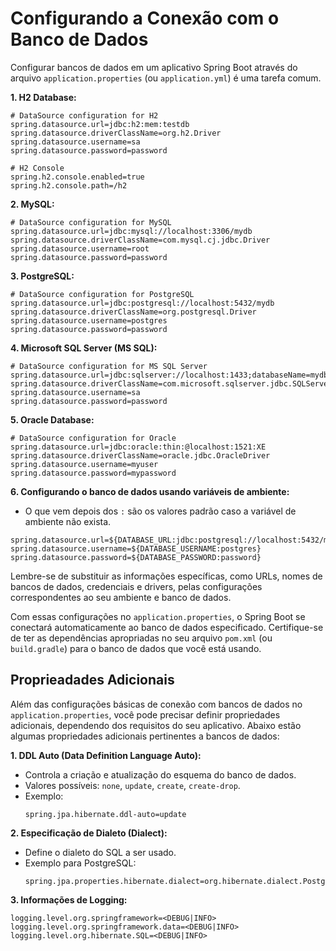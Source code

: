 # Configurando a Conexão com o Banco de Dados

Configurar bancos de dados em um aplicativo Spring Boot através do arquivo `application.properties` (ou `application.yml`) é uma tarefa comum. 

**1. H2 Database:**

```properties
# DataSource configuration for H2
spring.datasource.url=jdbc:h2:mem:testdb
spring.datasource.driverClassName=org.h2.Driver
spring.datasource.username=sa
spring.datasource.password=password

# H2 Console
spring.h2.console.enabled=true
spring.h2.console.path=/h2
```

**2. MySQL:**

```properties
# DataSource configuration for MySQL
spring.datasource.url=jdbc:mysql://localhost:3306/mydb
spring.datasource.driverClassName=com.mysql.cj.jdbc.Driver
spring.datasource.username=root
spring.datasource.password=password
```

**3. PostgreSQL:**

```properties
# DataSource configuration for PostgreSQL
spring.datasource.url=jdbc:postgresql://localhost:5432/mydb
spring.datasource.driverClassName=org.postgresql.Driver
spring.datasource.username=postgres
spring.datasource.password=password
```



**4. Microsoft SQL Server (MS SQL):**

```properties
# DataSource configuration for MS SQL Server
spring.datasource.url=jdbc:sqlserver://localhost:1433;databaseName=mydb
spring.datasource.driverClassName=com.microsoft.sqlserver.jdbc.SQLServerDriver
spring.datasource.username=sa
spring.datasource.password=password
```

**5. Oracle Database:**

```properties
# DataSource configuration for Oracle
spring.datasource.url=jdbc:oracle:thin:@localhost:1521:XE
spring.datasource.driverClassName=oracle.jdbc.OracleDriver
spring.datasource.username=myuser
spring.datasource.password=mypassword
```
**6. Configurando o banco de dados usando variáveis de ambiente:**

- O que vem depois dos `:` são os valores padrão caso a variável de ambiente não exista.

```
spring.datasource.url=${DATABASE_URL:jdbc:postgresql://localhost:5432/mydb}
spring.datasource.username=${DATABASE_USERNAME:postgres}
spring.datasource.password=${DATABASE_PASSWORD:password}
```

Lembre-se de substituir as informações específicas, como URLs, nomes de bancos de dados, credenciais e drivers, pelas configurações correspondentes ao seu ambiente e banco de dados.

Com essas configurações no `application.properties`, o Spring Boot se conectará automaticamente ao banco de dados especificado. Certifique-se de ter as dependências apropriadas no seu arquivo `pom.xml` (ou `build.gradle`) para o banco de dados que você está usando.

## Proprieadades Adicionais

Além das configurações básicas de conexão com bancos de dados no `application.properties`, você pode precisar definir propriedades adicionais, dependendo dos requisitos do seu aplicativo. Abaixo estão algumas propriedades adicionais pertinentes a bancos de dados:

**1. DDL Auto (Data Definition Language Auto):**
   - Controla a criação e atualização do esquema do banco de dados.
   - Valores possíveis: `none`, `update`, `create`, `create-drop`.
   - Exemplo:
     ```properties
     spring.jpa.hibernate.ddl-auto=update
     ```

**2. Especificação de Dialeto (Dialect):**
   - Define o dialeto do SQL a ser usado.
   - Exemplo para PostgreSQL:
     ```properties
     spring.jpa.properties.hibernate.dialect=org.hibernate.dialect.PostgreSQLDialect
     ```

**3. Informações de Logging:**

```
logging.level.org.springframework=<DEBUG|INFO>
logging.level.org.springframework.data=<DEBUG|INFO>
logging.level.org.hibernate.SQL=<DEBUG|INFO>
```

